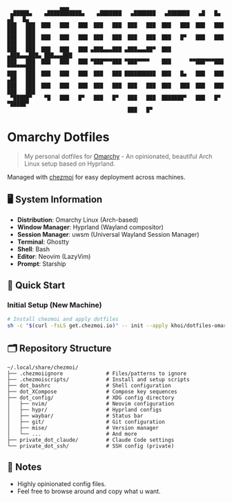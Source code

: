 ```
                 ▄▄▄
 ▄█████▄    ▄███████████▄    ▄███████   ▄███████   ▄███████   ▄█   █▄    ▄█   █▄
███   ███  ███   ███   ███  ███   ███  ███   ███  ███   ███  ███   ███  ███   ███
███   ███  ███   ███   ███  ███   ███  ███   ███  ███   █▀   ███   ███  ███   ███
███   ███  ███   ███   ███ ▄███▄▄▄███ ▄███▄▄▄██▀  ███       ▄███▄▄▄███▄ ███▄▄▄███
███   ███  ███   ███   ███ ▀███▀▀▀███ ▀███▀▀▀▀    ███      ▀▀███▀▀▀███  ▀▀▀▀▀▀███
███   ███  ███   ███   ███  ███   ███ ██████████  ███   █▄   ███   ███  ▄██   ███
███   ███  ███   ███   ███  ███   ███  ███   ███  ███   ███  ███   ███  ███   ███
 ▀█████▀    ▀█   ███   █▀   ███   █▀   ███   ███  ███████▀   ███   █▀    ▀█████▀
                                       ███   █▀
```

# Omarchy Dotfiles

> My personal dotfiles for [Omarchy](https://omarchy.org) - An opinionated, beautiful Arch Linux setup based on Hyprland.

Managed with [chezmoi](https://chezmoi.io) for easy deployment across machines.

## 🖥️ System Information

- **Distribution**: Omarchy Linux (Arch-based)
- **Window Manager**: Hyprland (Wayland compositor)
- **Session Manager**: uwsm (Universal Wayland Session Manager)
- **Terminal**: Ghostty
- **Shell**: Bash
- **Editor**: Neovim (LazyVim)
- **Prompt**: Starship

## 🚀 Quick Start

### Initial Setup (New Machine)

```bash
# Install chezmoi and apply dotfiles
sh -c "$(curl -fsLS get.chezmoi.io)" -- init --apply khoi/dotfiles-omarchy
```

## 🗂️ Repository Structure

```
~/.local/share/chezmoi/
├── .chezmoiignore              # Files/patterns to ignore
├── .chezmoiscripts/            # Install and setup scripts
├── dot_bashrc                  # Shell configuration
├── dot_XCompose                # Compose key sequences
├── dot_config/                 # XDG config directory
│   ├── nvim/                   # Neovim configuration
│   ├── hypr/                   # Hyprland configs
│   ├── waybar/                 # Status bar
│   ├── git/                    # Git configuration
│   ├── mise/                   # Version manager
│   └── ...                     # And more
├── private_dot_claude/         # Claude Code settings
└── private_dot_ssh/            # SSH config (private)
```


## 📝 Notes

- Highly opinionated config files.
- Feel free to browse around and copy what u want.



